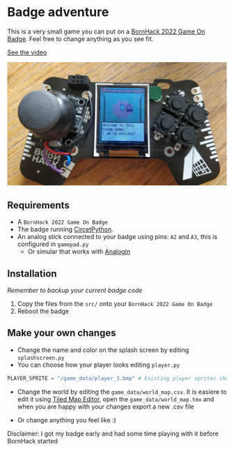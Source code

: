 # Badge adventure

This is a very small game you can put on a [BornHack 2022 Game On Badge](https://github.com/bornhack/badge2022). Feel free to change anything as you see fit.

[See the video](resources/teaser-video.mp4)

![Teaser](resources/teaser-1.jpg)

## Requirements

- A `BornHack 2022 Game On Badge`
- The badge running [CircetPython](https://circuitpython.org/).
- An analog stick connected to your badge using pins: `A2` and `A3`, this is configured in `gamepad.py`
  - Or simular that works with [AnalogIn](https://learn.adafruit.com/circuitpython-essentials/circuitpython-analog-in)

## Installation

*Remember to backup your current badge code*

1. Copy the files from the `src/` onto your `BornHack 2022 Game On Badge`
2. Reboot the badge

## Make your own changes

- Change the name and color on the splash screen by editing `splashscreen.py`
- You can choose how your player looks editing `player.py`

```python
PLAYER_SPRITE = "/game_data/player_3.bmp" # Existing player sprites sheets: player_0 to player_10
```

- Change the world by editing the `game_data/world_map.csv`. It is easiere to edit it using [Tiled Map Editor](https://www.mapeditor.org/), open the `game_data/world_map.tmx` and when you are happy with your changes export a new .csv file

- Or change anything you feel like :)

Disclaimer: I got my badge early and had some time playing with it before BornHack started
